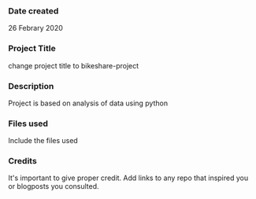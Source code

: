 ### Date created
26 Febrary 2020
### Project Title
change project title to bikeshare-project
### Description
Project is based on analysis of data using python
### Files used
Include the files used

### Credits
It's important to give proper credit. Add links to any repo that inspired you or blogposts you consulted.
